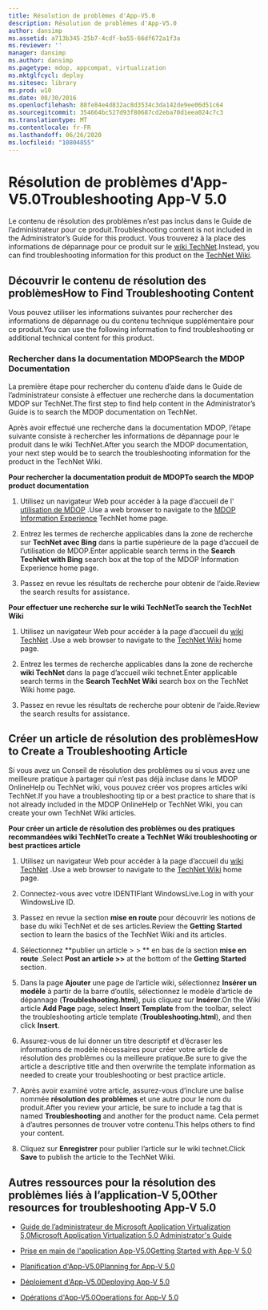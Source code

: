 ```yaml
---
title: Résolution de problèmes d'App-V5.0
description: Résolution de problèmes d'App-V5.0
author: dansimp
ms.assetid: a713b345-25b7-4cdf-ba55-66df672a1f3a
ms.reviewer: ''
manager: dansimp
ms.author: dansimp
ms.pagetype: mdop, appcompat, virtualization
ms.mktglfcycl: deploy
ms.sitesec: library
ms.prod: w10
ms.date: 08/30/2016
ms.openlocfilehash: 88fe84e4d832ac8d3534c3da142de9ee06d51c64
ms.sourcegitcommit: 354664bc527d93f80687cd2eba70d1eea024c7c3
ms.translationtype: MT
ms.contentlocale: fr-FR
ms.lasthandoff: 06/26/2020
ms.locfileid: "10804855"
---
```

# <span data-ttu-id="97540-103">Résolution de problèmes d'App-V5.0</span><span class="sxs-lookup"><span data-stu-id="97540-103">Troubleshooting App-V 5.0</span></span>


<span data-ttu-id="97540-104">Le contenu de résolution des problèmes n’est pas inclus dans le Guide de l’administrateur pour ce produit.</span><span class="sxs-lookup"><span data-stu-id="97540-104">Troubleshooting content is not included in the Administrator’s Guide for this product.</span></span> <span data-ttu-id="97540-105">Vous trouverez à la place des informations de dépannage pour ce produit sur le [wiki TechNet](https://go.microsoft.com/fwlink/p/?LinkId=224905).</span><span class="sxs-lookup"><span data-stu-id="97540-105">Instead, you can find troubleshooting information for this product on the [TechNet Wiki](https://go.microsoft.com/fwlink/p/?LinkId=224905).</span></span>

## <span data-ttu-id="97540-106">Découvrir le contenu de résolution des problèmes</span><span class="sxs-lookup"><span data-stu-id="97540-106">How to Find Troubleshooting Content</span></span>


<span data-ttu-id="97540-107">Vous pouvez utiliser les informations suivantes pour rechercher des informations de dépannage ou du contenu technique supplémentaire pour ce produit.</span><span class="sxs-lookup"><span data-stu-id="97540-107">You can use the following information to find troubleshooting or additional technical content for this product.</span></span>

### <span data-ttu-id="97540-108">Rechercher dans la documentation MDOP</span><span class="sxs-lookup"><span data-stu-id="97540-108">Search the MDOP Documentation</span></span>

<span data-ttu-id="97540-109">La première étape pour rechercher du contenu d’aide dans le Guide de l’administrateur consiste à effectuer une recherche dans la documentation MDOP sur TechNet.</span><span class="sxs-lookup"><span data-stu-id="97540-109">The first step to find help content in the Administrator’s Guide is to search the MDOP documentation on TechNet.</span></span>

<span data-ttu-id="97540-110">Après avoir effectué une recherche dans la documentation MDOP, l’étape suivante consiste à rechercher les informations de dépannage pour le produit dans le wiki TechNet.</span><span class="sxs-lookup"><span data-stu-id="97540-110">After you search the MDOP documentation, your next step would be to search the troubleshooting information for the product in the TechNet Wiki.</span></span>

**<span data-ttu-id="97540-111">Pour rechercher la documentation produit de MDOP</span><span class="sxs-lookup"><span data-stu-id="97540-111">To search the MDOP product documentation</span></span>**

1.  <span data-ttu-id="97540-112">Utilisez un navigateur Web pour accéder à la page d’accueil de l' [utilisation de MDOP](https://go.microsoft.com/fwlink/?LinkId=236032) .</span><span class="sxs-lookup"><span data-stu-id="97540-112">Use a web browser to navigate to the [MDOP Information Experience](https://go.microsoft.com/fwlink/?LinkId=236032) TechNet home page.</span></span>

2.  <span data-ttu-id="97540-113">Entrez les termes de recherche applicables dans la zone de recherche sur **TechNet avec Bing** dans la partie supérieure de la page d’accueil de l’utilisation de MDOP.</span><span class="sxs-lookup"><span data-stu-id="97540-113">Enter applicable search terms in the **Search TechNet with Bing** search box at the top of the MDOP Information Experience home page.</span></span>

3.  <span data-ttu-id="97540-114">Passez en revue les résultats de recherche pour obtenir de l’aide.</span><span class="sxs-lookup"><span data-stu-id="97540-114">Review the search results for assistance.</span></span>

**<span data-ttu-id="97540-115">Pour effectuer une recherche sur le wiki TechNet</span><span class="sxs-lookup"><span data-stu-id="97540-115">To search the TechNet Wiki</span></span>**

1.  <span data-ttu-id="97540-116">Utilisez un navigateur Web pour accéder à la page d’accueil du [wiki TechNet](https://go.microsoft.com/fwlink/p/?LinkId=224905) .</span><span class="sxs-lookup"><span data-stu-id="97540-116">Use a web browser to navigate to the [TechNet Wiki](https://go.microsoft.com/fwlink/p/?LinkId=224905) home page.</span></span>

2.  <span data-ttu-id="97540-117">Entrez les termes de recherche applicables dans la zone de recherche **wiki TechNet** dans la page d’accueil wiki technet.</span><span class="sxs-lookup"><span data-stu-id="97540-117">Enter applicable search terms in the **Search TechNet Wiki** search box on the TechNet Wiki home page.</span></span>

3.  <span data-ttu-id="97540-118">Passez en revue les résultats de recherche pour obtenir de l’aide.</span><span class="sxs-lookup"><span data-stu-id="97540-118">Review the search results for assistance.</span></span>

## <span data-ttu-id="97540-119">Créer un article de résolution des problèmes</span><span class="sxs-lookup"><span data-stu-id="97540-119">How to Create a Troubleshooting Article</span></span>


<span data-ttu-id="97540-120">Si vous avez un Conseil de résolution des problèmes ou si vous avez une meilleure pratique à partager qui n’est pas déjà incluse dans le MDOP OnlineHelp ou TechNet wiki, vous pouvez créer vos propres articles wiki TechNet.</span><span class="sxs-lookup"><span data-stu-id="97540-120">If you have a troubleshooting tip or a best practice to share that is not already included in the MDOP OnlineHelp or TechNet Wiki, you can create your own TechNet Wiki articles.</span></span>

**<span data-ttu-id="97540-121">Pour créer un article de résolution des problèmes ou des pratiques recommandées wiki TechNet</span><span class="sxs-lookup"><span data-stu-id="97540-121">To create a TechNet Wiki troubleshooting or best practices article</span></span>**

1.  <span data-ttu-id="97540-122">Utilisez un navigateur Web pour accéder à la page d’accueil du [wiki TechNet](https://go.microsoft.com/fwlink/p/?LinkId=224905) .</span><span class="sxs-lookup"><span data-stu-id="97540-122">Use a web browser to navigate to the [TechNet Wiki](https://go.microsoft.com/fwlink/p/?LinkId=224905) home page.</span></span>

2.  <span data-ttu-id="97540-123">Connectez-vous avec votre IDENTIFIant WindowsLive.</span><span class="sxs-lookup"><span data-stu-id="97540-123">Log in with your WindowsLive ID.</span></span>

3.  <span data-ttu-id="97540-124">Passez en revue la section **mise en route** pour découvrir les notions de base du wiki TechNet et de ses articles.</span><span class="sxs-lookup"><span data-stu-id="97540-124">Review the **Getting Started** section to learn the basics of the TechNet Wiki and its articles.</span></span>

4.  <span data-ttu-id="97540-125">Sélectionnez \*\*publier un article &gt; &gt; \*\* en bas de la section **mise en route** .</span><span class="sxs-lookup"><span data-stu-id="97540-125">Select **Post an article &gt;&gt;** at the bottom of the **Getting Started** section.</span></span>

5.  <span data-ttu-id="97540-126">Dans la page **Ajouter** une page de l’article wiki, sélectionnez **Insérer un modèle** à partir de la barre d’outils, sélectionnez le modèle d’article de dépannage (**Troubleshooting.html**), puis cliquez sur **Insérer**.</span><span class="sxs-lookup"><span data-stu-id="97540-126">On the Wiki article **Add Page** page, select **Insert Template** from the toolbar, select the troubleshooting article template (**Troubleshooting.html**), and then click **Insert**.</span></span>

6.  <span data-ttu-id="97540-127">Assurez-vous de lui donner un titre descriptif et d’écraser les informations de modèle nécessaires pour créer votre article de résolution des problèmes ou la meilleure pratique.</span><span class="sxs-lookup"><span data-stu-id="97540-127">Be sure to give the article a descriptive title and then overwrite the template information as needed to create your troubleshooting or best practice article.</span></span>

7.  <span data-ttu-id="97540-128">Après avoir examiné votre article, assurez-vous d’inclure une balise nommée **résolution des problèmes** et une autre pour le nom du produit.</span><span class="sxs-lookup"><span data-stu-id="97540-128">After you review your article, be sure to include a tag that is named **Troubleshooting** and another for the product name.</span></span> <span data-ttu-id="97540-129">Cela permet à d’autres personnes de trouver votre contenu.</span><span class="sxs-lookup"><span data-stu-id="97540-129">This helps others to find your content.</span></span>

8.  <span data-ttu-id="97540-130">Cliquez sur **Enregistrer** pour publier l’article sur le wiki technet.</span><span class="sxs-lookup"><span data-stu-id="97540-130">Click **Save** to publish the article to the TechNet Wiki.</span></span>

## <span data-ttu-id="97540-131">Autres ressources pour la résolution des problèmes liés à l’application-V 5,0</span><span class="sxs-lookup"><span data-stu-id="97540-131">Other resources for troubleshooting App-V 5.0</span></span>


-   [<span data-ttu-id="97540-132">Guide de l’administrateur de Microsoft Application Virtualization 5,0</span><span class="sxs-lookup"><span data-stu-id="97540-132">Microsoft Application Virtualization 5.0 Administrator's Guide</span></span>](microsoft-application-virtualization-50-administrators-guide.md)

-   [<span data-ttu-id="97540-133">Prise en main de l'application App-V5.0</span><span class="sxs-lookup"><span data-stu-id="97540-133">Getting Started with App-V 5.0</span></span>](getting-started-with-app-v-50--rtm.md)

-   [<span data-ttu-id="97540-134">Planification d'App-V5.0</span><span class="sxs-lookup"><span data-stu-id="97540-134">Planning for App-V 5.0</span></span>](planning-for-app-v-50-rc.md)

-   [<span data-ttu-id="97540-135">Déploiement d'App-V5.0</span><span class="sxs-lookup"><span data-stu-id="97540-135">Deploying App-V 5.0</span></span>](deploying-app-v-50.md)

-   [<span data-ttu-id="97540-136">Opérations d'App-V5.0</span><span class="sxs-lookup"><span data-stu-id="97540-136">Operations for App-V 5.0</span></span>](operations-for-app-v-50.md)






 

 





